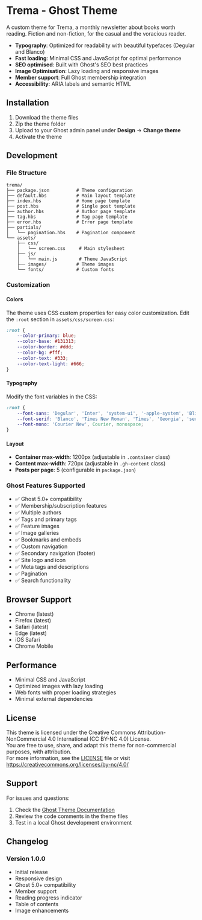 # Trema - Ghost Theme

A custom theme for Trema, a monthly newsletter about books worth reading. Fiction and non-fiction, for the casual and the voracious reader.

- **Typography**: Optimized for readability with beautiful typefaces (Degular and Blanco)
- **Fast loading**: Minimal CSS and JavaScript for optimal performance
- **SEO optimised**: Built with Ghost's SEO best practices
- **Image Optimisation**: Lazy loading and responsive images
- **Member support**: Full Ghost membership integration
- **Accessibility**: ARIA labels and semantic HTML

## Installation

1. Download the theme files
2. Zip the theme folder
3. Upload to your Ghost admin panel under **Design** → **Change theme**
4. Activate the theme

## Development

### File Structure

```
trema/
├── package.json          # Theme configuration
├── default.hbs           # Main layout template
├── index.hbs             # Home page template
├── post.hbs              # Single post template
├── author.hbs            # Author page template
├── tag.hbs               # Tag page template
├── error.hbs             # Error page template
├── partials/
│   └── pagination.hbs    # Pagination component
└── assets/
    ├── css/
    │   └── screen.css     # Main stylesheet
    ├── js/
    │   └── main.js        # Theme JavaScript
    ├── images/           # Theme images
    └── fonts/            # Custom fonts
```

### Customization

#### Colors

The theme uses CSS custom properties for easy color customization. Edit the `:root` section in `assets/css/screen.css`:

```css
:root {
    --color-primary: blue;
    --color-base: #131313;
    --color-border: #ddd;
    --color-bg: #fff;
    --color-text: #333;
    --color-text-light: #666;
}
```

#### Typography

Modify the font variables in the CSS:

```css
:root {
    --font-sans: 'Degular', 'Inter', 'system-ui', '-apple-system', 'BlinkMacSystemFont', 'Segoe UI', 'Roboto', 'Helvetica Neue', 'Arial', 'sans-serif';
    --font-serif: 'Blanco', 'Times New Roman', 'Times', 'Georgia', 'serif';
    --font-mono: 'Courier New', Courier, monospace;
}
```

#### Layout

- **Container max-width**: 1200px (adjustable in `.container` class)
- **Content max-width**: 720px (adjustable in `.gh-content` class)
- **Posts per page**: 5 (configurable in `package.json`)

### Ghost Features Supported

- ✅ Ghost 5.0+ compatibility
- ✅ Membership/subscription features
- ✅ Multiple authors
- ✅ Tags and primary tags
- ✅ Feature images
- ✅ Image galleries
- ✅ Bookmarks and embeds
- ✅ Custom navigation
- ✅ Secondary navigation (footer)
- ✅ Site logo and icon
- ✅ Meta tags and descriptions
- ✅ Pagination
- ✅ Search functionality

## Browser Support

- Chrome (latest)
- Firefox (latest)
- Safari (latest)
- Edge (latest)
- iOS Safari
- Chrome Mobile

## Performance

- Minimal CSS and JavaScript
- Optimized images with lazy loading
- Web fonts with proper loading strategies
- Minimal external dependencies

## License

This theme is licensed under the Creative Commons Attribution-NonCommercial 4.0 International (CC BY-NC 4.0) License.  
You are free to use, share, and adapt this theme for non-commercial purposes, with attribution.  
For more information, see the [LICENSE](LICENSE) file or visit https://creativecommons.org/licenses/by-nc/4.0/

## Support

For issues and questions:
1. Check the [Ghost Theme Documentation](https://ghost.org/docs/themes/)
2. Review the code comments in the theme files
3. Test in a local Ghost development environment

## Changelog

### Version 1.0.0
- Initial release
- Responsive design
- Ghost 5.0+ compatibility
- Member support
- Reading progress indicator
- Table of contents
- Image enhancements
